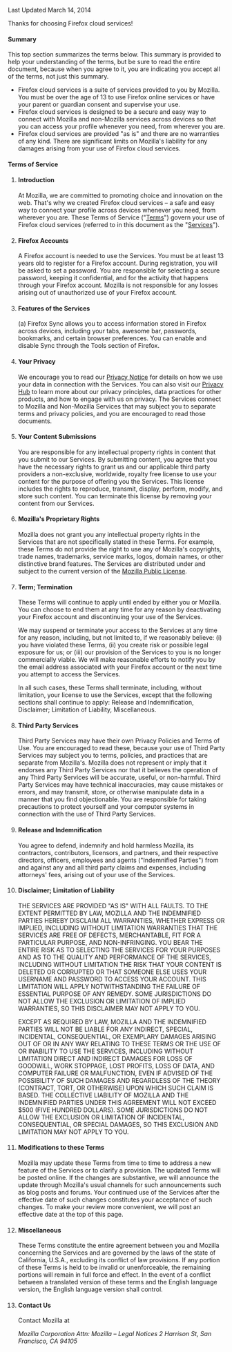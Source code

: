 
Last Updated March 14, 2014

Thanks for choosing Firefox cloud services!

#### Summary

This top section summarizes the terms below. This summary is provided to help your understanding of the terms, but be sure to read the entire document, because when you agree to it, you are indicating you accept all of the terms, not just this summary.

- Firefox cloud services is a suite of services provided to you by Mozilla. You must be over the age of 13 to use Firefox online services or have your parent or guardian consent and supervise your use.
- Firefox cloud services is designed to be a secure and easy way to connect with Mozilla and non-Mozilla services across devices so that you can access your profile whenever you need, from wherever you are.
- Firefox cloud services are provided "as is" and there are no warranties of any kind. There are significant limits on Mozilla's liability for any damages arising from your use of Firefox cloud services.

#### Terms of Service

1. #### Introduction

    At Mozilla, we are committed to promoting choice and innovation on the web. That's why we created Firefox cloud services – a safe and easy way to connect your profile across devices whenever you need, from wherever you are. These Terms of Service ("<u>Terms</u>") govern your use of Firefox cloud services (referred to in this document as the "<u>Services</u>").

2. #### Firefox Accounts

    A Firefox account is needed to use the Services. You must be at least 13 years old to register for a Firefox account. During registration, you will be asked to set a password. You are responsible for selecting a secure password, keeping it confidential, and for the activity that happens through your Firefox account. Mozilla is not responsible for any losses arising out of unauthorized use of your Firefox account.

3. #### Features of the Services

    (a) Firefox Sync allows you to access information stored in Firefox across devices, including your tabs, awesome bar, passwords, bookmarks, and certain browser preferences. You can enable and disable Sync through the Tools section of Firefox.
    
4. #### Your Privacy

    We encourage you to read our [Privacy Notice](/legal/privacy) for details on how we use your data in connection with the Services.  You can also visit our [Privacy Hub](http://www.mozilla.org/en-US/privacy/) to learn more about our privacy principles, data practices for other products, and how to engage with us on privacy. The Services connect to Mozilla and Non-Mozilla Services that may subject you to separate terms and privacy policies, and you are encouraged to read those documents.

5. #### Your Content Submissions

    You are responsible for any intellectual property rights in content that you submit to our Services. By submitting content, you agree that you have the necessary rights to grant us and our applicable third party providers a non-exclusive, worldwide, royalty free license to use your content for the purpose of offering you the Services. This license includes the rights to reproduce, transmit, display, perform, modify, and store such content. You can terminate this license by removing your content from our Services.

6. #### Mozilla's Proprietary Rights

    Mozilla does not grant you any intellectual property rights in the Services that are not specifically stated in these Terms. For example, these Terms do not provide the right to use any of Mozilla's copyrights, trade names, trademarks, service marks, logos, domain names, or other distinctive brand features. The Services are distributed under and subject to the current version of the <a href="http://www.mozilla.org/MPL/" target="_blank">Mozilla Public License</a>.

7. #### Term; Termination

    These Terms will continue to apply until ended by either you or Mozilla. You can choose to end them at any time for any reason by deactivating your Firefox account and discontinuing your use of the Services.

    We may suspend or terminate your access to the Services at any time for any reason, including, but not limited to, if we reasonably believe: (i) you have violated these Terms, (ii) you create risk or possible legal exposure for us; or (iii) our provision of the Services to you is no longer commercially viable. We will make reasonable efforts to notify you by the email address associated with your Firefox account or the next time you attempt to access the Services.

    In all such cases, these Terms shall terminate, including, without limitation, your license to use the Services, except that the following sections shall continue to apply: Release and Indemnification, Disclaimer; Limitation of Liability, Miscellaneous.

8. #### Third Party Services

    Third Party Services may have their own Privacy Policies and Terms of Use. You are encouraged to read these, because your use of Third Party Services may subject you to terms, policies, and practices that are separate from Mozilla's. Mozilla does not represent or imply that it endorses any Third Party Services nor that it believes the operation of any Third Party Services will be accurate, useful, or non-harmful. Third Party Services may have technical inaccuracies, may cause mistakes or errors, and may transmit, store, or otherwise manipulate data in a manner that you find objectionable. You are responsible for taking precautions to protect yourself and your computer systems in connection with the use of Third Party Services.

9. #### Release and Indemnification

    You agree to defend, indemnify and hold harmless Mozilla, its contractors, contributors, licensors, and partners, and their respective directors, officers, employees and agents ("Indemnified Parties") from and against any and all third party claims and expenses, including attorneys' fees, arising out of your use of the Services.

10. #### Disclaimer; Limitation of Liability

    THE SERVICES ARE PROVIDED "AS IS" WITH ALL FAULTS. TO THE EXTENT PERMITTED BY LAW, MOZILLA AND THE INDEMNIFIED PARTIES HEREBY DISCLAIM ALL WARRANTIES, WHETHER EXPRESS OR IMPLIED, INCLUDING WITHOUT LIMITATION WARRANTIES THAT THE SERVICES ARE FREE OF DEFECTS, MERCHANTABLE, FIT FOR A PARTICULAR PURPOSE, AND NON-INFRINGING. YOU BEAR THE ENTIRE RISK AS TO SELECTING THE SERVICES FOR YOUR PURPOSES AND AS TO THE QUALITY AND PERFORMANCE OF THE SERVICES, INCLUDING WITHOUT LIMITATION THE RISK THAT YOUR CONTENT IS DELETED OR CORRUPTED OR THAT SOMEONE ELSE USES YOUR USERNAME AND PASSWORD TO ACCESS YOUR ACCOUNT. THIS LIMITATION WILL APPLY NOTWITHSTANDING THE FAILURE OF ESSENTIAL PURPOSE OF ANY REMEDY. SOME JURISDICTIONS DO NOT ALLOW THE EXCLUSION OR LIMITATION OF IMPLIED WARRANTIES, SO THIS DISCLAIMER MAY NOT APPLY TO YOU.

    EXCEPT AS REQUIRED BY LAW, MOZILLA AND THE INDEMNIFIED PARTIES WILL NOT BE LIABLE FOR ANY INDIRECT, SPECIAL, INCIDENTAL, CONSEQUENTIAL, OR EXEMPLARY DAMAGES ARISING OUT OF OR IN ANY WAY RELATING TO THESE TERMS OR THE USE OF OR INABILITY TO USE THE SERVICES, INCLUDING WITHOUT LIMITATION DIRECT AND INDIRECT DAMAGES FOR LOSS OF GOODWILL, WORK STOPPAGE, LOST PROFITS, LOSS OF DATA, AND COMPUTER FAILURE OR MALFUNCTION, EVEN IF ADVISED OF THE POSSIBILITY OF SUCH DAMAGES AND REGARDLESS OF THE THEORY (CONTRACT, TORT, OR OTHERWISE) UPON WHICH SUCH CLAIM IS BASED. THE COLLECTIVE LIABILITY OF MOZILLA AND THE INDEMNIFIED PARTIES UNDER THIS AGREEMENT WILL NOT EXCEED $500 (FIVE HUNDRED DOLLARS). SOME JURISDICTIONS DO NOT ALLOW THE EXCLUSION OR LIMITATION OF INCIDENTAL, CONSEQUENTIAL, OR SPECIAL DAMAGES, SO THIS EXCLUSION AND LIMITATION MAY NOT APPLY TO YOU.

11. #### Modifications to these Terms

    Mozilla may update these Terms from time to time to address a new feature of the Services or to clarify a provision. The updated Terms will be posted online. If the changes are substantive, we will announce the update through Mozilla's usual channels for such announcements such as blog posts and forums. Your continued use of the Services after the effective date of such changes constitutes your acceptance of such changes. To make your review more convenient, we will post an effective date at the top of this page.

12. #### Miscellaneous

    These Terms constitute the entire agreement between you and Mozilla concerning the Services and are governed by the laws of the state of California, U.S.A., excluding its conflict of law provisions. If any portion of these Terms is held to be invalid or unenforceable, the remaining portions will remain in full force and effect. In the event of a conflict between a translated version of these terms and the English language version, the English language version shall control.

13. #### Contact Us

    Contact Mozilla at

    <address>
      Mozilla Corporation 
      Attn: Mozilla – Legal Notices 
      2 Harrison St, 
      San Francisco, CA 94105
    </address>




